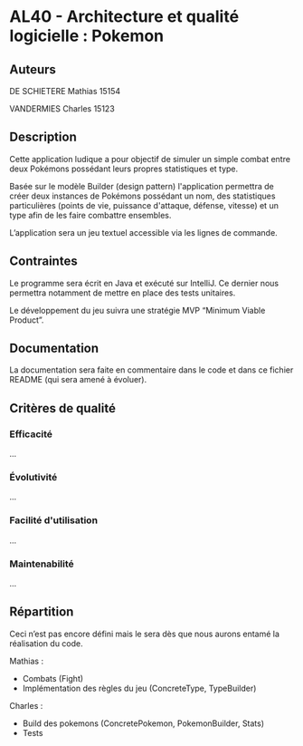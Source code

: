# AL40 - Architecture et qualité logicielle : Pokemon
## Auteurs 

DE SCHIETERE Mathias 15154 

VANDERMIES Charles 15123 

 

## Description 

Cette application ludique a pour objectif de simuler un simple combat entre deux Pokémons possédant leurs propres statistiques et type. 

Basée sur le modèle Builder (design pattern) l'application permettra de créer deux instances de Pokémons possédant un nom, des statistiques particulières (points de vie, puissance d'attaque, défense, vitesse) et un type afin de les faire combattre ensembles. 

L’application sera un jeu textuel accessible via les lignes de commande. 

 

## Contraintes 

Le programme sera écrit en Java et exécuté sur IntelliJ. Ce dernier nous permettra notamment de mettre en place des tests unitaires. 

Le développement du jeu suivra une stratégie MVP “Minimum Viable Product”. 

 

## Documentation 

La documentation sera faite en commentaire dans le code et dans ce fichier README (qui sera amené à évoluer). 

 

## Critères de qualité 

### Efficacité 

... 

 

### Évolutivité 

... 

 

### Facilité d'utilisation 

... 

 

### Maintenabilité 

… 

 

## Répartition 

Ceci n’est pas encore défini mais le sera dès que nous aurons entamé la réalisation du code. 

Mathias :  
- Combats (Fight)
- Implémentation des règles du jeu (ConcreteType, TypeBuilder)

Charles :  
- Build des pokemons (ConcretePokemon, PokemonBuilder, Stats)
- Tests

 

 

 
